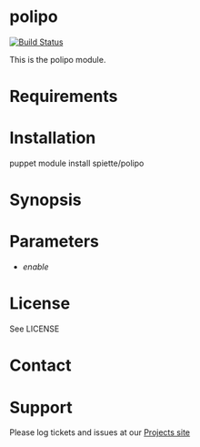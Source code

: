 # polipo

[![Build Status](https://travis-ci.org/spiette/puppet-polipo.png?branch=master)](https://travis-ci.org/spiette/puppet-polipo)

This is the polipo module.

# Requirements

# Installation

  puppet module install spiette/polipo

# Synopsis

# Parameters

- *enable*

# License

  See LICENSE

# Contact


# Support

Please log tickets and issues at our [Projects site](https://github.com/spiette/polipo)
